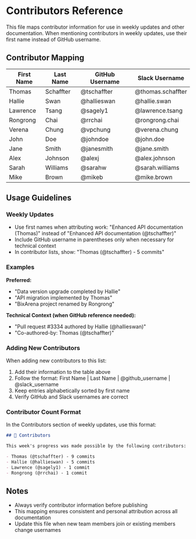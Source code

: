 # Contributors Reference

This file maps contributor information for use in weekly updates and other documentation. When mentioning contributors in weekly updates, use their first name instead of GitHub username.

## Contributor Mapping

| First Name | Last Name | GitHub Username | Slack Username    |
| ---------- | --------- | --------------- | ----------------- |
| Thomas     | Schaffter | @tschaffter     | @thomas.schaffter |
| Hallie     | Swan      | @hallieswan     | @hallie.swan      |
| Lawrence   | Tsang     | @sagely1        | @lawrence.tsang   |
| Rongrong   | Chai      | @rrchai         | @rongrong.chai    |
| Verena     | Chung     | @vpchung        | @verena.chung     |
| John       | Doe       | @johndoe        | @john.doe         |
| Jane       | Smith     | @janesmith      | @jane.smith       |
| Alex       | Johnson   | @alexj          | @alex.johnson     |
| Sarah      | Williams  | @sarahw         | @sarah.williams   |
| Mike       | Brown     | @mikeb          | @mike.brown       |

## Usage Guidelines

### Weekly Updates

- Use first names when attributing work: "Enhanced API documentation (Thomas)" instead of "Enhanced API documentation (@tschaffter)"
- Include GitHub username in parentheses only when necessary for technical context
- In contributor lists, show: "Thomas (@tschaffter) - 5 commits"

### Examples

**Preferred:**

- "Data version upgrade completed by Hallie"
- "API migration implemented by Thomas"
- "BixArena project renamed by Rongrong"

**Technical Context (when GitHub reference needed):**

- "Pull request #3334 authored by Hallie (@hallieswan)"
- "Co-authored-by: Thomas (@tschaffter)"

### Adding New Contributors

When adding new contributors to this list:

1. Add their information to the table above
2. Follow the format: First Name | Last Name | @github_username | @slack_username
3. Keep entries alphabetically sorted by first name
4. Verify GitHub and Slack usernames are correct

### Contributor Count Format

In the Contributors section of weekly updates, use this format:

```markdown
## 👥 Contributors

This week's progress was made possible by the following contributors:

- Thomas (@tschaffter) - 9 commits
- Hallie (@hallieswan) - 5 commits
- Lawrence (@sagely1) - 1 commit
- Rongrong (@rrchai) - 1 commit
```

## Notes

- Always verify contributor information before publishing
- This mapping ensures consistent and personal attribution across all documentation
- Update this file when new team members join or existing members change usernames
